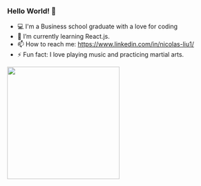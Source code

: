 ### Hello World! 👋
- 💻 I'm a Business school graduate with a love for coding
- 🌱 I’m currently learning React.js.
- 📫 How to reach me: https://www.linkedin.com/in/nicolas-liu1/
- ⚡ Fun fact: I love playing music and practicing martial arts.
<img align="top-right" src= "https://miro.medium.com/max/1400/1*9m-WDdL_ji01bGbjEnutEw.gif" width="260"/>
